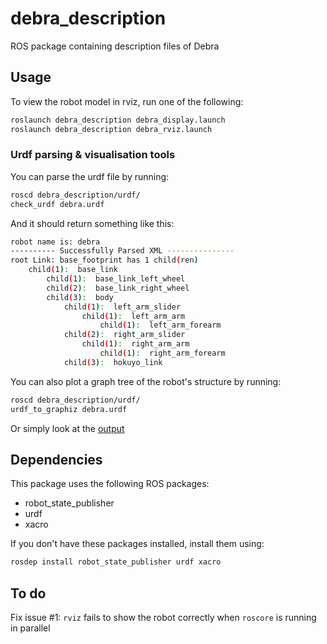 debra_description
=================
ROS package containing description files of Debra


Usage
-----
To view the robot model in rviz, run one of the following:
```sh
roslaunch debra_description debra_display.launch
roslaunch debra_description debra_rviz.launch
```

### Urdf parsing & visualisation tools
You can parse the urdf file by running:
```sh
roscd debra_description/urdf/
check_urdf debra.urdf
```
And it should return something like this:
```sh
robot name is: debra
---------- Successfully Parsed XML ---------------
root Link: base_footprint has 1 child(ren)
    child(1):  base_link
        child(1):  base_link_left_wheel
        child(2):  base_link_right_wheel
        child(3):  body
            child(1):  left_arm_slider
                child(1):  left_arm_arm
                    child(1):  left_arm_forearm
            child(2):  right_arm_slider
                child(1):  right_arm_arm
                    child(1):  right_arm_forearm
            child(3):  hokuyo_link
```

You can also plot a graph tree of the robot's structure by running:
```sh
roscd debra_description/urdf/
urdf_to_graphiz debra.urdf
```
Or simply look at the [output](urdf/debra.pdf)

Dependencies
------------
This package uses the following ROS packages:
* robot_state_publisher
* urdf
* xacro

If you don't have these packages installed, install them using:
```sh
rosdep install robot_state_publisher urdf xacro
```

To do
-----
Fix issue #1: `rviz` fails to show the robot correctly when `roscore` is
running in parallel
